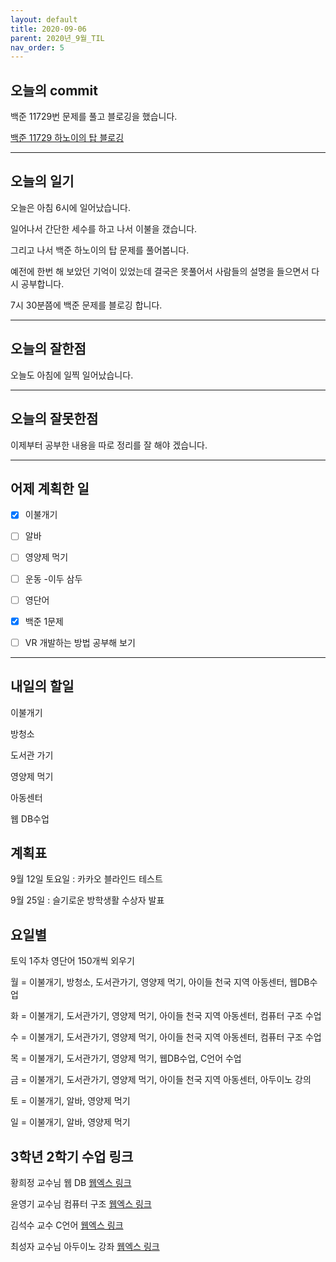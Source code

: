 ```yaml
---
layout: default
title: 2020-09-06
parent: 2020년_9월_TIL
nav_order: 5
---
```


## 오늘의 commit

백준 11729번 문제를 풀고 블로깅을 했습니다.

[백준 11729 하노이의 탑 블로깅](https://c0dewave.github.io/docs/6-Algorithm/012-baek11729/)

---

## 오늘의 일기

오늘은 아침 6시에 일어났습니다.

일어나서 간단한 세수를 하고 나서 이불을 갰습니다.

그리고 나서 백준 하노이의 탑 문제를 풀어봅니다.

예전에 한번 해 보았던 기억이 있었는데 결국은 못풀어서 사람들의 설명을 들으면서 다시 공부합니다.

7시 30분쯤에 백준 문제를 블로깅 합니다.

---

## 오늘의 잘한점

오늘도 아침에 일찍 일어났습니다.

---

## 오늘의 잘못한점

이제부터 공부한 내용을 따로 정리를 잘 해야 겠습니다.

---

## 어제 계획한 일

- [X] 이불개기

- [ ] 알바

- [ ] 영양제 먹기

- [ ] 운동 -이두 삼두

- [ ] 영단어

- [X] 백준 1문제

- [ ] VR 개발하는 방법 공부해 보기

---

## 내일의 할일

이불개기

방청소

도서관 가기

영양제 먹기

아동센터

웹 DB수업

## 계획표

9월 12일 토요일 : 카카오 블라인드 테스트

9월 25일 : 슬기로운 방학생활 수상자 발표

## 요일별

토익 1주차 영단어 150개씩 외우기

월 = 이불개기, 방청소, 도서관가기, 영양제 먹기, 아이들 천국 지역 아동센터, 웹DB수업

화 = 이불개기, 도서관가기, 영양제 먹기, 아이들 천국 지역 아동센터, 컴퓨터 구조 수업

수 = 이불개기, 도서관가기, 영양제 먹기, 아이들 천국 지역 아동센터, 컴퓨터 구조 수업

목 = 이불개기, 도서관가기, 영양제 먹기, 웹DB수업, C언어 수업

금 = 이불개기, 도서관가기, 영양제 먹기, 아이들 천국 지역 아동센터, 아두이노 강의

토 = 이불개기, 알바, 영양제 먹기

일 = 이불개기, 알바, 영양제 먹기

## 3학년 2학기 수업 링크

황희정 교수님 웹 DB [웹엑스 링크](https://gachon.webex.com/meet/hwanghj)

윤영기 교수님 컴퓨터 구조 [웹엑스 링크](http://gachon.webex.com/meet/ykyoon)

김석수 교수 C언어 [웹엑스 링크](http://gachon.webex.com/meet/sskim)

최성자 교수님 아두이노 강좌 [웹엑스 링크](https://gachon.webex.com/meet/artchoi0g)